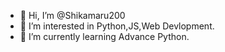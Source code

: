- 👋 Hi, I’m @Shikamaru200
- 👀 I’m interested in Python,JS,Web Devlopment.
- 🌱 I’m currently learning Advance Python.

<!---
Shikamaru200/Shikamaru200 is a ✨ special ✨ repository because its `README.md` (this file) appears on your GitHub profile.
You can click the Preview link to take a look at your changes.
--->
